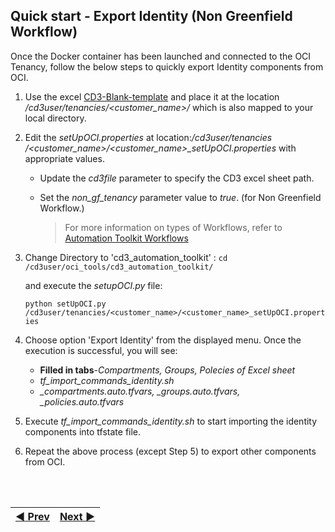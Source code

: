 ## Quick start - Export Identity (Non Greenfield Workflow)
Once the Docker container has been launched and connected to the OCI Tenancy, follow the below steps to quickly export Identity components from OCI.

1. Use the excel [CD3-Blank-template](/cd3_automation_toolkit/example) and place it at the location _/cd3user/tenancies/<customer\_name>/_ which is also mapped to your local directory.

2. Edit the _setUpOCI.properties_ at location:_/cd3user/tenancies /<customer\_name>/<customer\_name>\_setUpOCI.properties_ with appropriate values. 
   - Update the _cd3file_ parameter to specify the CD3 excel sheet path.
   - Set the _non_gf_tenancy_ parameter value to _true_. (for Non Greenfield Workflow.)
     
     <blockquote>For more information on types of Workflows, refer to <a href = /cd3_automation_toolkit/documentation/user_guide/Workflows.md> Automation Toolkit Workflows</a></blockquote>

3. Change Directory to 'cd3_automation_toolkit' :
    ```cd /cd3user/oci_tools/cd3_automation_toolkit/```
    
   and execute the _setupOCI.py_ file:
   
   ```python setUpOCI.py /cd3user/tenancies/<customer_name>/<customer_name>_setUpOCI.properties```
 4. Choose option 'Export Identity' from the displayed menu. Once the execution is successful, you will see:
      <ul>
      <li><b>Filled in tabs</b>-<i>Compartments, Groups, Polecies of Excel sheet</i></li>
      <li><i>tf_import_commands_identity.sh</i></li>
      <li><i><customer_name>_compartments.auto.tfvars, <customer_name>_groups.auto.tfvars, <customer_name>_policies.auto.tfvars</i></li>
      </ul>
   
 5. Execute _tf\_import\_commands\_identity.sh_ to start importing the identity components into tfstate file.
 6. Repeat the above process (except Step 5) to export other components from OCI.

    
<br><br>
<div align='center'>

| <a href="/cd3_automation_toolkit/documentation/user_guide/QuickstartGF.md">:arrow_backward: Prev</a> | <a href="/cd3_automation_toolkit/documentation/user_guide/Recommendations.md">Next :arrow_forward:</a> |
| :---- | -------: |
  
</div>
